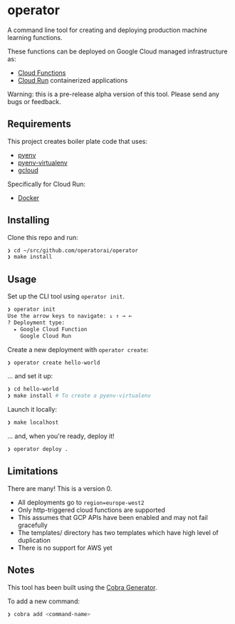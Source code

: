 # operator

A command line tool for creating and deploying production machine learning functions.

These functions can be deployed on Google Cloud managed infrastructure as:

* [Cloud Functions](https://cloud.google.com/functions)
* [Cloud Run](https://cloud.google.com/run) containerized applications

Warning: this is a pre-release alpha version of this tool. Please send any bugs or feedback.

## Requirements

This project creates boiler plate code that uses:

* [pyenv](https://github.com/pyenv/pyenv)
* [pyenv-virtualenv](https://github.com/pyenv/pyenv-virtualenv)
* [gcloud](https://cloud.google.com/sdk/gcloud)

Specifically for Cloud Run:

* [Docker](https://docs.docker.com/get-docker/)

## Installing

Clone this repo and run:

```bash
❯ cd ~/src/github.com/operatorai/operator
❯ make install
```

## Usage

Set up the CLI tool using `operator init`.

```bash
❯ operator init
Use the arrow keys to navigate: ↓ ↑ → ← 
? Deployment type: 
  ▸ Google Cloud Function
    Google Cloud Run
```

Create a new deployment with `operator create`:

```bash
❯ operator create hello-world 
```

... and set it up:

```bash
❯ cd hello-world 
❯ make install # To create a pyenv-virtualenv
```

Launch it locally:

```bash
❯ make localhost
```

... and, when you're ready, deploy it!

```bash
❯ operator deploy .
```

## Limitations

There are many! This is a version 0.

* All deployments go to `region=europe-west2`
* Only http-triggered cloud functions are supported
* This assumes that GCP APIs have been enabled and may not fail gracefully
* The templates/ directory has two templates which have high level of duplication
* There is no support for AWS yet

## Notes

This tool has been built using the [Cobra Generator](https://github.com/spf13/cobra/blob/master/cobra/README.md#cobra-generator).

To add a new command:

```bash
❯ cobra add <command-name>
```
